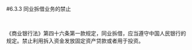 #6.3.3 同业拆借业务的禁止
<p>&nbsp;</p>
    <p>《商业银行法》第四十六条第一款规定，同业拆借，应当遵守中国人民银行的<br />
    规定。禁止利用拆入资金发放固定资产贷款或者用于投资。</p>